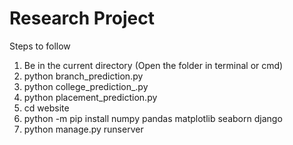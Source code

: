 # Research Project

Steps to follow
1. Be in the current directory (Open the folder in terminal or cmd)
2. python branch_prediction.py
3. python college_prediction_.py
4. python placement_prediction.py
2. cd website
3. python -m pip install numpy pandas matplotlib seaborn django
4. python manage.py runserver